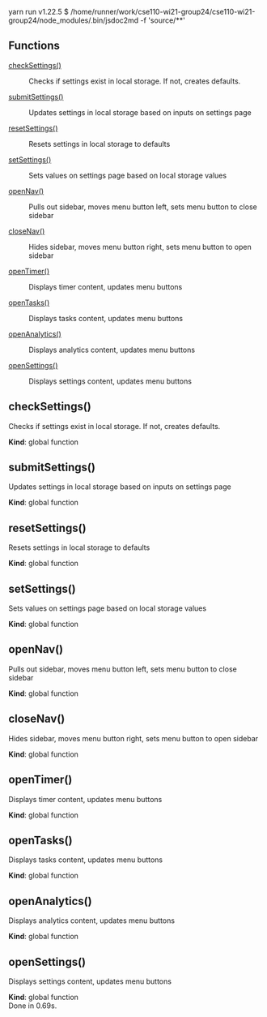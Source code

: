 yarn run v1.22.5
$ /home/runner/work/cse110-wi21-group24/cse110-wi21-group24/node_modules/.bin/jsdoc2md -f 'source/\*\*'

## Functions

<dl>
<dt><a href="#checkSettings">checkSettings()</a></dt>
<dd><p>Checks if settings exist in local storage. If not, creates defaults.</p>
</dd>
<dt><a href="#submitSettings">submitSettings()</a></dt>
<dd><p>Updates settings in local storage based on inputs on settings page</p>
</dd>
<dt><a href="#resetSettings">resetSettings()</a></dt>
<dd><p>Resets settings in local storage to defaults</p>
</dd>
<dt><a href="#setSettings">setSettings()</a></dt>
<dd><p>Sets values on settings page based on local storage values</p>
</dd>
<dt><a href="#openNav">openNav()</a></dt>
<dd><p>Pulls out sidebar, moves menu button left, sets menu button to close sidebar</p>
</dd>
<dt><a href="#closeNav">closeNav()</a></dt>
<dd><p>Hides sidebar, moves menu button right, sets menu button to open sidebar</p>
</dd>
<dt><a href="#openTimer">openTimer()</a></dt>
<dd><p>Displays timer content, updates menu buttons</p>
</dd>
<dt><a href="#openTasks">openTasks()</a></dt>
<dd><p>Displays tasks content, updates menu buttons</p>
</dd>
<dt><a href="#openAnalytics">openAnalytics()</a></dt>
<dd><p>Displays analytics content, updates menu buttons</p>
</dd>
<dt><a href="#openSettings">openSettings()</a></dt>
<dd><p>Displays settings content, updates menu buttons</p>
</dd>
</dl>

<a name="checkSettings"></a>

## checkSettings()

Checks if settings exist in local storage. If not, creates defaults.

**Kind**: global function  
<a name="submitSettings"></a>

## submitSettings()

Updates settings in local storage based on inputs on settings page

**Kind**: global function  
<a name="resetSettings"></a>

## resetSettings()

Resets settings in local storage to defaults

**Kind**: global function  
<a name="setSettings"></a>

## setSettings()

Sets values on settings page based on local storage values

**Kind**: global function  
<a name="openNav"></a>

## openNav()

Pulls out sidebar, moves menu button left, sets menu button to close sidebar

**Kind**: global function  
<a name="closeNav"></a>

## closeNav()

Hides sidebar, moves menu button right, sets menu button to open sidebar

**Kind**: global function  
<a name="openTimer"></a>

## openTimer()

Displays timer content, updates menu buttons

**Kind**: global function  
<a name="openTasks"></a>

## openTasks()

Displays tasks content, updates menu buttons

**Kind**: global function  
<a name="openAnalytics"></a>

## openAnalytics()

Displays analytics content, updates menu buttons

**Kind**: global function  
<a name="openSettings"></a>

## openSettings()

Displays settings content, updates menu buttons

**Kind**: global function  
Done in 0.69s.
